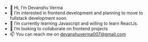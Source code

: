 - 👋 Hi, I’m Devanshu Verma
- 👀 I’m interested in frontend development and planning to move to fullstack development soon.
- 🌱 I’m currently learning Javascript and willing to learn ReactJs.
- 💞️ I’m looking to collaborate on frontend projects
- 📫 You can reach me on devanshuverma007@gmail.com

<!---
DV1810/DV1810 is a ✨ special ✨ repository because its `README.md` (this file) appears on your GitHub profile.
You can click the Preview link to take a look at your changes.
--->

